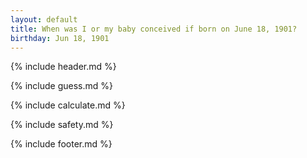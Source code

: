 ```yaml
---
layout: default
title: When was I or my baby conceived if born on June 18, 1901?
birthday: Jun 18, 1901
---
```


{% include header.md %}

{% include guess.md %}

{% include calculate.md %}

{% include safety.md %}

{% include footer.md %}



